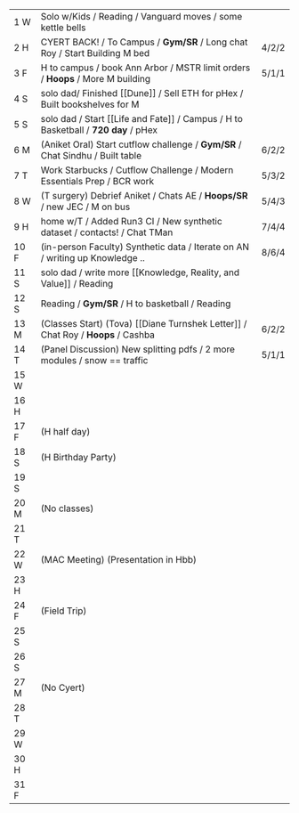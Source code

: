 |      |                                                                                    |       |
| ---- | ---------------------------------------------------------------------------------- | ----- |
| 1  W | Solo w/Kids / Reading / Vanguard moves / some kettle bells                         |       |
| 2  H | CYERT BACK! / To Campus / **Gym/SR** / Long chat Roy / Start Building M bed        | 4/2/2 |
| 3  F | H to campus / book Ann Arbor / MSTR limit orders / **Hoops** / More M building     | 5/1/1 |
| 4  S | solo dad/ Finished [[Dune]] / Sell ETH for pHex / Built bookshelves for M          |       |
| 5  S | solo dad / Start [[Life and Fate]] / Campus / H to Basketball / **720 day** / pHex |       |
| 6  M | (Aniket Oral) Start cutflow challenge / **Gym/SR** / Chat Sindhu / Built table     | 6/2/2 |
| 7  T | Work Starbucks / Cutflow Challenge / Modern Essentials Prep / BCR work             | 5/3/2 |
| 8  W | (T surgery) Debrief Aniket / Chats AE / **Hoops/SR** / new JEC / M on bus          | 5/4/3 |
| 9  H | home w/T / Added Run3 CI / New synthetic dataset / contacts! / Chat TMan           | 7/4/4 |
| 10 F | (in-person Faculty) Synthetic data / Iterate on AN / writing up Knowledge ..       | 8/6/4 |
| 11 S | solo dad / write more [[Knowledge, Reality, and Value]] / Reading                  |       |
| 12 S | Reading / **Gym/SR** / H to basketball / Reading                                   |       |
| 13 M | (Classes Start) (Tova) [[Diane Turnshek Letter]] / Chat Roy / **Hoops** / Cashba   | 6/2/2 |
| 14 T | (Panel Discussion) New splitting pdfs / 2 more modules / snow == traffic           | 5/1/1 |
| 15 W |                                                                                    |       |
| 16 H |                                                                                    |       |
| 17 F | (H half day)                                                                       |       |
| 18 S | (H Birthday Party)                                                                 |       |
| 19 S |                                                                                    |       |
| 20 M | (No classes)                                                                       |       |
| 21 T |                                                                                    |       |
| 22 W | (MAC Meeting) (Presentation in Hbb)                                                |       |
| 23 H |                                                                                    |       |
| 24 F | (Field Trip)                                                                       |       |
| 25 S |                                                                                    |       |
| 26 S |                                                                                    |       |
| 27 M | (No Cyert)                                                                         |       |
| 28 T |                                                                                    |       |
| 29 W |                                                                                    |       |
| 30 H |                                                                                    |       |
| 31 F |                                                                                    |       |
